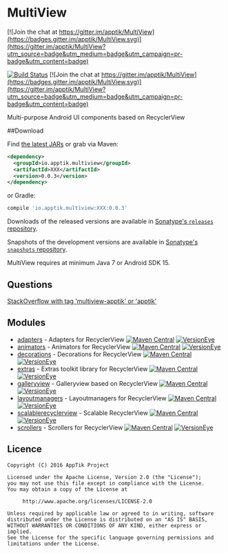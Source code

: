 # MultiView

[![Join the chat at https://gitter.im/apptik/MultiView](https://badges.gitter.im/apptik/MultiView.svg)](https://gitter.im/apptik/MultiView?utm_source=badge&utm_medium=badge&utm_campaign=pr-badge&utm_content=badge)

[![Build Status](https://travis-ci.org/apptik/MultiView.svg?branch=master)](https://travis-ci.org/apptik/MultiView)
[![Join the chat at https://gitter.im/apptik/MultiView](https://badges.gitter.im/apptik/MultiView.svg)](https://gitter.im/apptik/MultiView?utm_source=badge&utm_medium=badge&utm_campaign=pr-badge&utm_content=badge)

Multi-purpose Android UI components based on RecyclerView

##Download

Find [the latest JARs][mvn] or grab via Maven:
```xml
<dependency>
  <groupId>io.apptik.multiview</groupId>
  <artifactId>XXX</artifactId>
  <version>0.0.3</version>
</dependency>
```
or Gradle:
```groovy
compile 'io.apptik.multiview:XXX:0.0.3'
```

Downloads of the released versions are available in [Sonatype's `releases` repository][release].

Snapshots of the development versions are available in [Sonatype's `snapshots` repository][snap].

MultiView requires at minimum Java 7 or Android SDK 15.

## Questions

[StackOverflow with tag 'multiview-apptik' or 'apptik'](http://stackoverflow.com/questions/ask)

## Modules
* [adapters][adapters] - Adapters for RecyclerView
[![Maven Central](https://img.shields.io/maven-central/v/io.apptik.multiview/adapters.svg?style=flat)](https://maven-badges.herokuapp.com/maven-central/io.apptik.multiview/adapters)
[![VersionEye](https://www.versioneye.com/java/io.apptik.multiview:adapters/badge.svg)](https://www.versioneye.com/java/io.apptik.multiview:adapters)
* [animators][animators] - Animators for RecyclerView
[![Maven Central](https://img.shields.io/maven-central/v/io.apptik.multiview/animators.svg?style=flat)](https://maven-badges.herokuapp.com/maven-central/io.apptik.multiview/animators)
[![VersionEye](https://www.versioneye.com/java/io.apptik.multiview:animators/badge.svg)](https://www.versioneye.com/java/io.apptik.multiview:animators)
* [decorations][decorations] - Decorations for RecyclerView
[![Maven Central](https://img.shields.io/maven-central/v/io.apptik.multiview/decorations.svg?style=flat)](https://maven-badges.herokuapp.com/maven-central/io.apptik.multiview/decorations)
[![VersionEye](https://www.versioneye.com/java/io.apptik.multiview:decorations/badge.svg)](https://www.versioneye.com/java/io.apptik.multiview:decorations)
* [extras][extras] - Extras toolkit library for RecyclerView
[![Maven Central](https://img.shields.io/maven-central/v/io.apptik.multiview/extras.svg?style=flat)](https://maven-badges.herokuapp.com/maven-central/io.apptik.multiview/extras)
[![VersionEye](https://www.versioneye.com/java/io.apptik.multiview:extras/badge.svg)](https://www.versioneye.com/java/io.apptik.multiview:extras)
* [galleryview][galleryview] - Galleryview based on RecyclerView
[![Maven Central](https://img.shields.io/maven-central/v/io.apptik.multiview/galleryview.svg?style=flat)](https://maven-badges.herokuapp.com/maven-central/io.apptik.multiview/galleryview)
[![VersionEye](https://www.versioneye.com/java/io.apptik.multiview:galleryview/badge.svg)](https://www.versioneye.com/java/io.apptik.multiview:galleryview)
* [layoutmanagers][layoutmanagers] - Layoutmanagers for RecyclerView
[![Maven Central](https://img.shields.io/maven-central/v/io.apptik.multiview/layoutmanagers.svg?style=flat)](https://maven-badges.herokuapp.com/maven-central/io.apptik.multiview/layoutmanagers)
[![VersionEye](https://www.versioneye.com/java/io.apptik.multiview:layoutmanagers/badge.svg)](https://www.versioneye.com/java/io.apptik.multiview:layoutmanagers)
* [scalablerecyclerview][scalablerecyclerview] - Scalable RecyclerView
[![Maven Central](https://img.shields.io/maven-central/v/io.apptik.multiview/scalablerecyclerview.svg?style=flat)](https://maven-badges.herokuapp.com/maven-central/io.apptik.multiview/scalablerecyclerview)
[![VersionEye](https://www.versioneye.com/java/io.apptik.multiview:scalablerecyclerview/badge.svg)](https://www.versioneye.com/java/io.apptik.multiview:scalablerecyclerview)
* [scrollers][scrollers] - Scrollers for RecyclerView
[![Maven Central](https://img.shields.io/maven-central/v/io.apptik.multiview/scrollers.svg?style=flat)](https://maven-badges.herokuapp.com/maven-central/io.apptik.multiview/scrollers)
[![VersionEye](https://www.versioneye.com/java/io.apptik.multiview:scrollers/badge.svg)](https://www.versioneye.com/java/io.apptik.multiview:scrollers)

## Licence

    Copyright (C) 2016 AppTik Project

    Licensed under the Apache License, Version 2.0 (the "License");
    you may not use this file except in compliance with the License.
    You may obtain a copy of the License at

         http://www.apache.org/licenses/LICENSE-2.0

    Unless required by applicable law or agreed to in writing, software
    distributed under the License is distributed on an "AS IS" BASIS,
    WITHOUT WARRANTIES OR CONDITIONS OF ANY KIND, either express or implied.
    See the License for the specific language governing permissions and
    limitations under the License.

 [mvn]: http://search.maven.org/#search|ga|1|io.apptik.multiview
 [release]: https://oss.sonatype.org/content/repositories/releases/io/apptik/multiview/
 [snap]: https://oss.sonatype.org/content/repositories/snapshots/io/apptik/multiview/
 [adapters]: https://github.com/apptik/multiview/tree/master/adapters
 [animators]: https://github.com/apptik/multiview/tree/master/animators
 [decorations]: https://github.com/apptik/multiview/tree/master/decorations
 [extras]: https://github.com/apptik/multiview/tree/master/extras
 [galleryview]: https://github.com/apptik/multiview/tree/master/galleryview
 [layoutmanagers]: https://github.com/apptik/multiview/tree/master/layoutmanagers
 [scalablerecyclerview]: https://github.com/apptik/multiview/tree/master/scalablerecyclerview
 [scrollers]: https://github.com/apptik/multiview/tree/master/scrollers